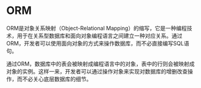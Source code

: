 # ORM
ORM是对象关系映射（Object-Relational Mapping）的缩写，它是一种编程技术，用于在关系型数据库和面向对象编程语言之间建立一种对应关系。通过ORM，开发者可以使用面向对象的方式来操作数据库，而不必直接编写SQL语句。

通过ORM，数据库中的表会被映射成编程语言中的对象，表中的行则会被映射成对象的实例。这样一来，开发者可以通过操作对象来实现对数据库的增删改查操作，而不必关心底层数据库的细节。